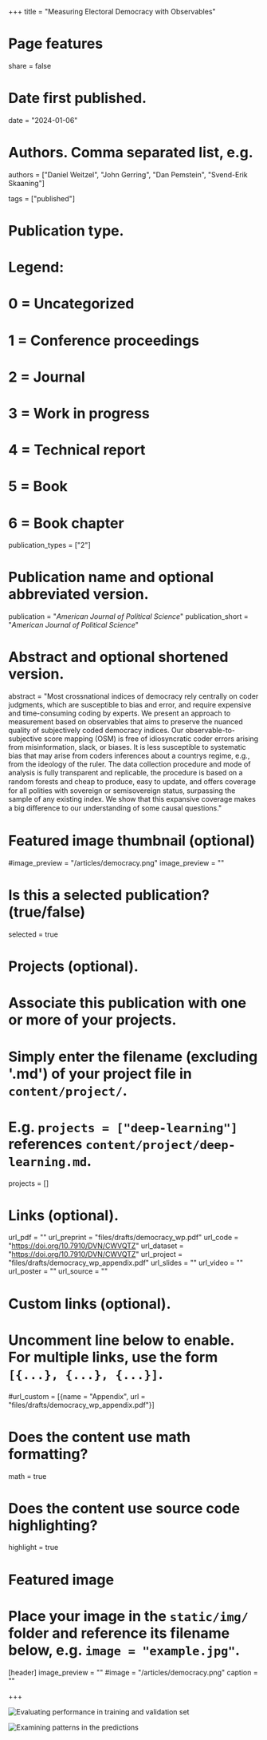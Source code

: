 

+++
title = "Measuring Electoral Democracy with Observables"

# Page features
share =  false

# Date first published.
date = "2024-01-06"

# Authors. Comma separated list, e.g.
authors = ["Daniel Weitzel", "John Gerring", "Dan Pemstein", "Svend-Erik Skaaning"]

tags = ["published"]

# Publication type.
# Legend:
# 0 = Uncategorized
# 1 = Conference proceedings
# 2 = Journal
# 3 = Work in progress
# 4 = Technical report
# 5 = Book
# 6 = Book chapter
publication_types = ["2"]

# Publication name and optional abbreviated version.
publication = "*American Journal of Political Science*"
publication_short = "*American Journal of Political Science*"

# Abstract and optional shortened version.
abstract = "Most crossnational indices of democracy rely centrally on coder judgments, which are susceptible to bias and error, and require expensive and time-consuming coding by experts. We present an approach to measurement based on observables that aims to preserve the nuanced quality of subjectively coded democracy indices. Our observable-to-subjective score mapping (OSM) is free of idiosyncratic coder errors arising from misinformation, slack, or biases. It is less susceptible to systematic bias that may arise from coders inferences about a countrys regime, e.g., from the ideology of the ruler. The data collection procedure and mode of analysis is fully transparent and replicable, the procedure is based on a random forests and cheap to produce, easy to update, and oﬀers coverage for all polities with sovereign or semisovereign status, surpassing the sample of any existing index. We show that this expansive coverage makes a big diﬀerence to our understanding of some causal questions."

# Featured image thumbnail (optional)
#image_preview = "/articles/democracy.png"
image_preview = ""

# Is this a selected publication? (true/false)
selected = true

# Projects (optional).
#   Associate this publication with one or more of your projects.
#   Simply enter the filename (excluding '.md') of your project file in `content/project/`.
#   E.g. `projects = ["deep-learning"]` references `content/project/deep-learning.md`.
projects = []

# Links (optional).
url_pdf = ""
url_preprint = "files/drafts/democracy_wp.pdf"
url_code = "https://doi.org/10.7910/DVN/CWVQTZ"
url_dataset = "https://doi.org/10.7910/DVN/CWVQTZ"
url_project = "files/drafts/democracy_wp_appendix.pdf"
url_slides = ""
url_video = ""
url_poster = ""
url_source = ""


# Custom links (optional).
#   Uncomment line below to enable. For multiple links, use the form `[{...}, {...}, {...}]`.
#url_custom = [{name = "Appendix", url = "files/drafts/democracy_wp_appendix.pdf"}]

# Does the content use math formatting?
math = true

# Does the content use source code highlighting?
highlight = true

# Featured image
# Place your image in the `static/img/` folder and reference its filename below, e.g. `image = "example.jpg"`.
[header]
image_preview = ""
#image = "/articles/democracy.png"
caption = ""



+++

![Evaluating performance in training and validation set](../../img/articles/democracy.png)

![Examining patterns in the predictions](../../img/articles/democracy2.png)
